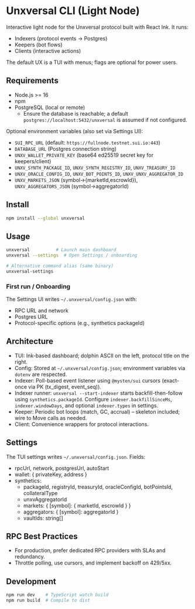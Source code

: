 # Unxversal CLI (Light Node)

Interactive light node for the Unxversal protocol built with React Ink. It runs:
- Indexers (protocol events → Postgres)
- Keepers (bot flows)
- Clients (interactive actions)

The default UX is a TUI with menus; flags are optional for power users.

## Requirements

- Node.js >= 16
- npm
- PostgreSQL (local or remote)
  - Ensure the database is reachable; a default `postgres://localhost:5432/unxversal` is assumed if not configured.

Optional environment variables (also set via Settings UI):
- `SUI_RPC_URL` (default: `https://fullnode.testnet.sui.io:443`)
- `DATABASE_URL` (Postgres connection string)
- `UNXV_WALLET_PRIVATE_KEY` (base64 ed25519 secret key for keepers/client)
- `UNXV_SYNTH_PACKAGE_ID`, `UNXV_SYNTH_REGISTRY_ID`, `UNXV_TREASURY_ID`
- `UNXV_ORACLE_CONFIG_ID`, `UNXV_BOT_POINTS_ID`, `UNXV_UNXV_AGGREGATOR_ID`
- `UNXV_MARKETS_JSON` (symbol→{marketId,escrowId}), `UNXV_AGGREGATORS_JSON` (symbol→aggregatorId)

## Install

```bash
npm install --global unxversal
```

## Usage

```bash
unxversal          # Launch main dashboard
unxversal --settings  # Open Settings / onboarding

# Alternative command alias (same binary)
unxversal-settings
```

### First run / Onboarding
The Settings UI writes `~/.unxversal/config.json` with:
- RPC URL and network
- Postgres URL
- Protocol-specific options (e.g., synthetics packageId)

## Architecture

- TUI: Ink-based dashboard; dolphin ASCII on the left, protocol title on the right.
- Config: Stored at `~/.unxversal/config.json`; environment variables via `dotenv` are respected.
- Indexer: Poll-based event listener using `@mysten/sui` cursors (exact-once via PK (tx_digest, event_seq)).
- Indexer runner: `unxversal --start-indexer` starts backfill-then-follow using `synthetics.packageId`. Configure `indexer.backfillSinceMs`, `indexer.windowDays`, and optional `indexer.types` in settings.
- Keeper: Periodic bot loops (match, GC, accrual) – skeleton included; wire to Move calls as needed.
- Client: Convenience wrappers for protocol interactions.

## Settings

The TUI settings writes `~/.unxversal/config.json`. Fields:

- rpcUrl, network, postgresUrl, autoStart
- wallet: { privateKey, address }
- synthetics:
  - packageId, registryId, treasuryId, oracleConfigId, botPointsId, collateralType
  - unxvAggregatorId
  - markets: { [symbol]: { marketId, escrowId } }
  - aggregators: { [symbol]: aggregatorId }
  - vaultIds: string[]

## RPC Best Practices

- For production, prefer dedicated RPC providers with SLAs and redundancy.
- Throttle polling, use cursors, and implement backoff on 429/5xx.

## Development

```bash
npm run dev    # TypeScript watch build
npm run build  # Compile to dist
```
